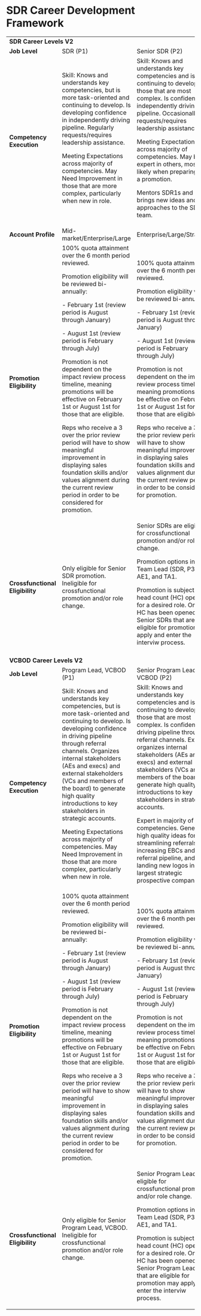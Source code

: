 # SDR Career Development Framework

<table>
  <tr>
   <td colspan="4" ><strong>SDR Career Levels V2</strong>
   </td>
  </tr>
  <tr>
   <td><strong>Job Level</strong>
   </td>
   <td>SDR (P1)
   </td>
   <td>Senior SDR (P2)
   </td>
   <td>Team Lead (P3)
   </td>
  </tr>
  <tr>
   <td><strong>Competency Execution</strong>
   </td>
   <td>Skill: Knows and understands key competencies, but is more task-oriented and continuing to develop. Is developing confidence in independently driving pipeline. Regularly requests/requires leadership assistance.
<p>
Meeting Expectations across majority of competencies. May Need Improvement in those that are more complex, particularly when new in role.
   </td>
   <td>Skill: Knows and understands key competencies and is continuing to develop in those that are most complex. Is confident in independently driving pipeline. Occasionally requests/requires leadership assistance.
<p>
Meeting Expectations across majority of competencies. May be an expert in others, most likely when preparing for a promotion.
<p>
Mentors SDR1s and brings new ideas and approaches to the SDR team.
   </td>
   <td>Skill: Mastery of key competencies. Capable of independently driving pipeline while also coaching less senior SDRs to independently drive pipeline. Occasionally requests/requires leadership assistance to develop coaching and people management skills.
<p>
Expert across majority of competencies.
<p>
Mentors and/or directly manages SDR1-2s and brings new ideas and approaches to the SDR team.
   </td>
  </tr>
  <tr>
   <td><strong>Account Profile</strong>
   </td>
   <td>Mid-market/Enterprise/Large
   </td>
   <td>Enterprise/Large/Strategic
   </td>
   <td>Mid-market/Enterprise/Large/Strategic
   </td>
  </tr>
  <tr>
   <td><strong>Promotion Eligibility</strong>
   </td>
   <td>100% quota attainment over the 6 month period reviewed.
<p>
Promotion eligibility will be reviewed bi-annually:
<p>
- February 1st (review period is August through January)
<p>
- August 1st (review period is February through July)
<p>
Promotion is not dependent on the impact review process timeline, meaning promotions will be effective on February 1st or August 1st for those that are eligible.
<p>
Reps who receive a 3 over the prior review period will have to show meaningful improvement in displaying sales foundation skills and/or values alignment during the current review period in order to be considered for promotion.
   </td>
   <td>100% quota attainment over the 6 month period reviewed.
<p>
Promotion eligibility will be reviewed bi-annually:
<p>
- February 1st (review period is August through January)
<p>
- August 1st (review period is February through July)
<p>
Promotion is not dependent on the impact review process timeline, meaning promotions will be effective on February 1st or August 1st for those that are eligible.
<p>
Reps who receive a 3 over the prior review period will have to show meaningful improvement in displaying sales foundation skills and/or values alignment during the current review period in order to be considered for promotion.
   </td>
   <td>100% quota attainment over the 6 month period reviewed.
<p>
Promotion eligibility will be reviewed bi-annually:
<p>
- February 1st (review period is August through January)
<p>
- August 1st (review period is February through July)
<p>
Promotion is not dependent on the impact review process timeline, meaning promotions will be effective on February 1st or August 1st for those that are eligible.
<p>
Reps who receive a 3 over the prior review period will have to show meaningful improvement in displaying sales foundation skills and/or values alignment during the current review period in order to be considered for promotion.
   </td>
  </tr>
  <tr>
   <td><strong>Crossfunctional Eligibility</strong>
   </td>
   <td>Only eligible for Senior SDR promotion. Ineligible for crossfunctional promotion and/or role change.
   </td>
   <td>Senior SDRs are eligible for crossfunctional promotion and/or role change.
<p>
Promotion options include Team Lead (SDR, P3), AE1, and TA1.
<p>
Promotion is subject to head count (HC) opening for a desired role. Once HC has been opened, Senior SDRs that are eligible for promotion may apply and enter the interviw process.
   </td>
   <td>Team Leads are eligible for crossfunctional promotion and/or role change.
<p>
Promotion options include 1st line SDR management, AE1, and TA1.
<p>
Promotion is subject to head count (HC) opening for a desired role. Once HC has been opened, Team Leads that are eligible for promotion may apply and enter the interviw process.
   </td>
  </tr>
  <tr>
   <td>
   </td>
   <td>
   </td>
   <td>
   </td>
   <td>
   </td>
  </tr>
  <tr>
   <td colspan="4" ><strong>VCBOD Career Levels V2</strong>
   </td>
  </tr>
  <tr>
   <td><strong>Job Level</strong>
   </td>
   <td>Program Lead, VCBOD (P1)
   </td>
   <td>Senior Program Lead, VCBOD (P2)
   </td>
   <td>
   </td>
  </tr>
  <tr>
   <td><strong>Competency Execution</strong>
   </td>
   <td>Skill: Knows and understands key competencies, but is more task-oriented and continuing to develop. Is developing confidence in driving pipeline through referral channels. Organizes internal stakeholders (AEs and execs) and external stakeholders (VCs and members of the board) to generate high quality introductions to key stakeholders in strategic accounts.
<p>
Meeting Expectations across majority of competencies. May Need Improvement in those that are more complex, particularly when new in role.
   </td>
   <td>Skill: Knows and understands key competencies and is continuing to develop in those that are most complex. Is confident in driving pipeline through referral channels. Expertly organizes internal stakeholders (AEs and execs) and external stakeholders (VCs and members of the board) to generate high quality introductions to key stakeholders in strategic accounts.
<p>
Expert in majority of competencies. Generates high quality ideas for streamlining referrals, increasing EBCs and referral pipeline, and landing new logos in our largest strategic prospective companies.
   </td>
   <td>
   </td>
  </tr>
  <tr>
   <td><strong>Promotion Eligibility</strong>
   </td>
   <td>100% quota attainment over the 6 month period reviewed.
<p>
Promotion eligibility will be reviewed bi-annually:
<p>
- February 1st (review period is August through January)
<p>
- August 1st (review period is February through July)
<p>
Promotion is not dependent on the impact review process timeline, meaning promotions will be effective on February 1st or August 1st for those that are eligible.
<p>
Reps who receive a 3 over the prior review period will have to show meaningful improvement in displaying sales foundation skills and/or values alignment during the current review period in order to be considered for promotion.
   </td>
   <td>100% quota attainment over the 6 month period reviewed.
<p>
Promotion eligibility will be reviewed bi-annually:
<p>
- February 1st (review period is August through January)
<p>
- August 1st (review period is February through July)
<p>
Promotion is not dependent on the impact review process timeline, meaning promotions will be effective on February 1st or August 1st for those that are eligible.
<p>
Reps who receive a 3 over the prior review period will have to show meaningful improvement in displaying sales foundation skills and/or values alignment during the current review period in order to be considered for promotion.
   </td>
   <td>
   </td>
  </tr>
  <tr>
   <td><strong>Crossfunctional Eligibility</strong>
   </td>
   <td>Only eligible for Senior Program Lead, VCBOD. Ineligible for crossfunctional promotion and/or role change.
   </td>
   <td>Senior Program Leads are eligible for crossfunctional promotion and/or role change.
<p>
Promotion options include Team Lead (SDR, P3), AE1, and TA1.
<p>
Promotion is subject to head count (HC) opening for a desired role. Once HC has been opened, Senior Program Leads that are eligible for promotion may apply and enter the interviw process.
   </td>
   <td>
   </td>
  </tr>
</table>
